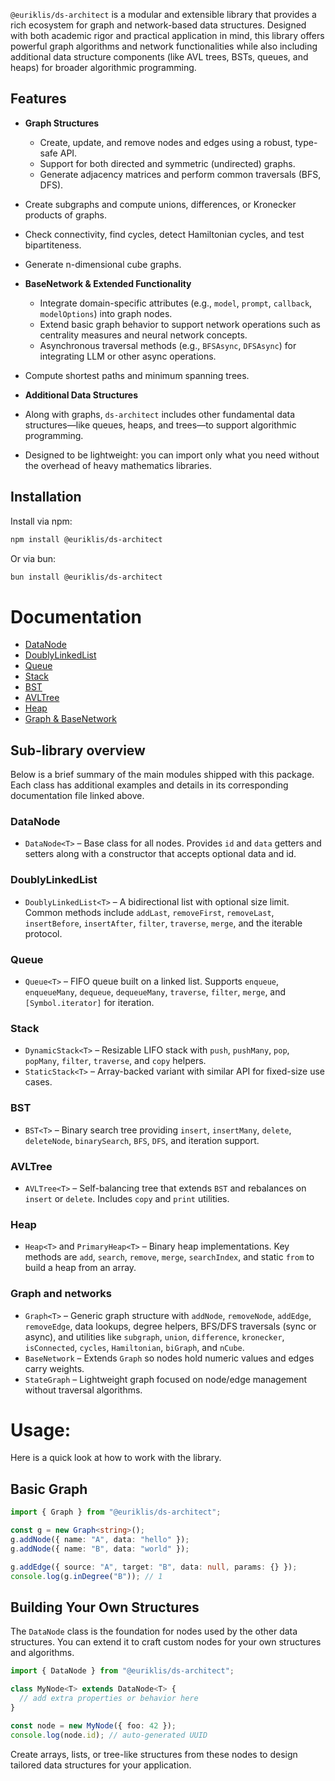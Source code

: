 `@euriklis/ds-architect` is a modular and extensible library that provides a rich ecosystem for graph and network-based data structures. Designed with both academic rigor and practical application in mind, this library offers powerful graph algorithms and network functionalities while also including additional data structure components (like AVL trees, BSTs, queues, and heaps) for broader algorithmic programming.

## Features

- **Graph Structures**

  - Create, update, and remove nodes and edges using a robust, type-safe API.
  - Support for both directed and symmetric (undirected) graphs.
  - Generate adjacency matrices and perform common traversals (BFS, DFS).

- Create subgraphs and compute unions, differences, or Kronecker products of graphs.

- Check connectivity, find cycles, detect Hamiltonian cycles, and test bipartiteness.
- Generate n-dimensional cube graphs.

- **BaseNetwork & Extended Functionality**

  - Integrate domain-specific attributes (e.g., `model`, `prompt`, `callback`, `modelOptions`) into graph nodes.
  - Extend basic graph behavior to support network operations such as centrality measures and neural network concepts.
  - Asynchronous traversal methods (e.g., `BFSAsync`, `DFSAsync`) for integrating LLM or other async operations.

- Compute shortest paths and minimum spanning trees.

- **Additional Data Structures**
- Along with graphs, `ds-architect` includes other fundamental data structures—like queues, heaps, and trees—to support algorithmic programming.
- Designed to be lightweight: you can import only what you need without the overhead of heavy mathematics libraries.

## Installation

Install via npm:

```bash
npm install @euriklis/ds-architect
```

Or via bun:

```sh
bun install @euriklis/ds-architect
```

# Documentation

- [DataNode](https://github.com/VelislavKarastoychev/euriklis-ds-architect/blob/main/src/DataNode/DOCUMENTATION.md)
- [DoublyLinkedList](https://github.com/VelislavKarastoychev/euriklis-ds-architect/blob/main/src/DoublyLinkedList/DOCUMENTATION.md)
- [Queue](https://github.com/VelislavKarastoychev/euriklis-ds-architect/blob/main/src/Queue/DOCUMENTATION.md)
- [Stack](https://github.com/VelislavKarastoychev/euriklis-ds-architect/blob/main/src/Stack/DOCUMENTATION.md)
- [BST](https://github.com/VelislavKarastoychev/euriklis-ds-architect/blob/main/src/BST/DOCUMENTATION.md)
- [AVLTree](https://github.com/VelislavKarastoychev/euriklis-ds-architect/blob/main/src/AVL/DOCUMENTATION.md)
- [Heap](https://github.com/VelislavKarastoychev/euriklis-ds-architect/blob/main/src/Heap/DOCUMENTATION.md)
- [Graph & BaseNetwork](https://github.com/VelislavKarastoychev/euriklis-ds-architect/blob/main/src/Graph/DOCUMENTATION.md)

## Sub-library overview

Below is a brief summary of the main modules shipped with this package. Each
class has additional examples and details in its corresponding documentation
file linked above.

### DataNode

- `DataNode<T>` – Base class for all nodes. Provides `id` and `data` getters
  and setters along with a constructor that accepts optional data and id.

### DoublyLinkedList

- `DoublyLinkedList<T>` – A bidirectional list with optional size limit.
  Common methods include `addLast`, `removeFirst`, `removeLast`,
  `insertBefore`, `insertAfter`, `filter`, `traverse`, `merge`, and the
  iterable protocol.

### Queue

- `Queue<T>` – FIFO queue built on a linked list. Supports `enqueue`,
  `enqueueMany`, `dequeue`, `dequeueMany`, `traverse`, `filter`, `merge`, and
  `[Symbol.iterator]` for iteration.

### Stack

- `DynamicStack<T>` – Resizable LIFO stack with `push`, `pushMany`, `pop`,
  `popMany`, `filter`, `traverse`, and `copy` helpers.
- `StaticStack<T>` – Array-backed variant with similar API for fixed-size use
  cases.

### BST

- `BST<T>` – Binary search tree providing `insert`, `insertMany`, `delete`,
  `deleteNode`, `binarySearch`, `BFS`, `DFS`, and iteration support.

### AVLTree

- `AVLTree<T>` – Self-balancing tree that extends `BST` and rebalances on
  `insert` or `delete`. Includes `copy` and `print` utilities.

### Heap

- `Heap<T>` and `PrimaryHeap<T>` – Binary heap implementations. Key methods
  are `add`, `search`, `remove`, `merge`, `searchIndex`, and static `from` to
  build a heap from an array.

### Graph and networks

- `Graph<T>` – Generic graph structure with `addNode`, `removeNode`,
  `addEdge`, `removeEdge`, data lookups, degree helpers, BFS/DFS traversals
  (sync or async), and utilities like `subgraph`, `union`, `difference`,
  `kronecker`, `isConnected`, `cycles`, `Hamiltonian`, `biGraph`, and `nCube`.
- `BaseNetwork` – Extends `Graph` so nodes hold numeric values and edges carry
  weights.
- `StateGraph` – Lightweight graph focused on node/edge management without
  traversal algorithms.

# Usage:

Here is a quick look at how to work with the library.

## Basic Graph

```ts
import { Graph } from "@euriklis/ds-architect";

const g = new Graph<string>();
g.addNode({ name: "A", data: "hello" });
g.addNode({ name: "B", data: "world" });

g.addEdge({ source: "A", target: "B", data: null, params: {} });
console.log(g.inDegree("B")); // 1
```

## Building Your Own Structures

The `DataNode` class is the foundation for nodes used by the other data
structures. You can extend it to craft custom nodes for your own
structures and algorithms.

```ts
import { DataNode } from "@euriklis/ds-architect";

class MyNode<T> extends DataNode<T> {
  // add extra properties or behavior here
}

const node = new MyNode({ foo: 42 });
console.log(node.id); // auto-generated UUID
```

Create arrays, lists, or tree-like structures from these nodes to design
tailored data structures for your application.
